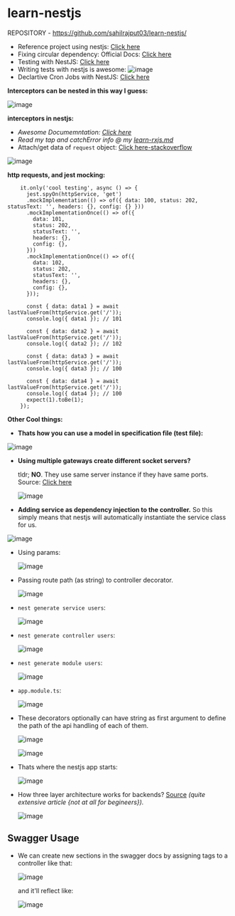 # learn-nestjs

REPOSITORY - https://github.com/sahilrajput03/learn-nestjs/

- Reference project using nestjs: [Click here](https://docs.nestjs.com/fundamentals/circular-dependency)
- Fixing circular dependency: Official Docs: [Click here](https://docs.nestjs.com/fundamentals/circular-dependency)
- Testing with NestJS: [Click here](https://docs.nestjs.com/fundamentals/testing)
- Writing tests with nestjs is awesome: ![image](https://user-images.githubusercontent.com/31458531/185789321-6399c11f-e652-49fd-bf98-7e7a7217fdc1.png)
- Declartive Cron Jobs with NestJS: [Click here](https://docs.nestjs.com/techniques/task-scheduling#declarative-cron-jobs)

**Interceptors can be nested in this way I guess:**

![image](https://user-images.githubusercontent.com/31458531/214608033-7b3aa0b8-508b-4429-9492-c2c7ddbf6259.png)

**interceptors in nestjs:**

- *Awesome Documemntation: [Click here](https://docs.nestjs.com/interceptors)*
- *Read my tap and catchError info @ my [learn-rxjs.md](https://github.com/sahilrajput03/sahilrajput03/blob/master/learn-rxjs.md)*
- Attach/get data of `request` object: [Click here-stackoverflow](https://stackoverflow.com/questions/67672251/nestjs-interceptor-append-data-to-incoming-request-header-or-body)

![image](https://user-images.githubusercontent.com/31458531/214398502-1777a7e9-8b39-4de0-8257-2a30886a0679.png)


**http requests, and jest mocking:**

```
    it.only('cool testing', async () => {
      jest.spyOn(httpService, 'get')
      .mockImplementation(() => of({ data: 100, status: 202, statusText: '', headers: {}, config: {} }))
      .mockImplementationOnce(() => of({
        data: 101,
        status: 202,
        statusText: '',
        headers: {},
        config: {},
      }))
      .mockImplementationOnce(() => of({
        data: 102,
        status: 202,
        statusText: '',
        headers: {},
        config: {},
      }));

      const { data: data1 } = await lastValueFrom(httpService.get('/'));
      console.log({ data1 }); // 101

      const { data: data2 } = await lastValueFrom(httpService.get('/'));
      console.log({ data2 }); // 102

      const { data: data3 } = await lastValueFrom(httpService.get('/'));
      console.log({ data3 }); // 100

      const { data: data4 } = await lastValueFrom(httpService.get('/'));
      console.log({ data4 }); // 100
      expect(1).toBe(1);
    });
```

**Other Cool things:**

- **Thats how you can use a model in specification file (test file):**

![image](https://user-images.githubusercontent.com/31458531/211314067-f5feadd3-8dec-439c-8000-231bda4aec5e.png)

- **Using multiple gateways create different socket servers?**

  tldr; **NO**. They use same server instance if they have same ports. Source: [Click here](https://stackoverflow.com/questions/53123523/nestjs-multiple-websocketgateway)

  ![image](https://user-images.githubusercontent.com/31458531/204883573-4d714721-8e8e-4d08-9510-1e52e556bbd8.png)


- **Adding service as dependency injection to the controller.** So this simply means that nestjs will automatically instantiate the service class for us.

![image](https://user-images.githubusercontent.com/31458531/185787421-76aa1b8d-1970-4a95-845c-f14bd800faf1.png)

- Using params:

  ![image](https://user-images.githubusercontent.com/31458531/185787176-9fda4ebe-6c26-4a5e-9031-b5f37259fc57.png)

- Passing route path (as string) to controller decorator. 

  ![image](https://user-images.githubusercontent.com/31458531/185787160-4ec386bc-3b3a-47fe-858c-38baf7cc6f7a.png)

- `nest generate service users`:

  ![image](https://user-images.githubusercontent.com/31458531/185787155-f357065a-aa88-44e2-b16e-0f07a49feae5.png)

- `nest generate controller users`:

  ![image](https://user-images.githubusercontent.com/31458531/185787152-77a0bcdb-8520-4939-8a06-d9ffd4aae169.png)

- `nest generate module users`:

  ![image](https://user-images.githubusercontent.com/31458531/185787148-03299c85-dd7b-45ca-aa5c-711a70608bdf.png)

- `app.module.ts`:

  ![image](https://user-images.githubusercontent.com/31458531/185787137-35d8d1b5-b3c8-40aa-ac44-92efc79d2ea0.png)

- These decorators optionally can have string as first argument to define the path of the api handling of each of them.

  ![image](https://user-images.githubusercontent.com/31458531/185788962-8b4bad04-78e2-4f23-9c1c-16389498f8d7.png)

  ![image](https://user-images.githubusercontent.com/31458531/185788968-eec6bfae-2d0e-4d0a-a6ce-b75273b1be7e.png)


- Thats where the nestjs app starts:

  ![image](https://user-images.githubusercontent.com/31458531/185788213-f7de6a1b-5783-449c-bcb4-7fb65e7688dc.png)

- How three layer architecture works for backends? [Source](https://dev.to/santypk4/bulletproof-node-js-project-architecture-4epf) *(quite extensive article {not at all for begineers}).*

  ![image](https://user-images.githubusercontent.com/31458531/185788741-0137266c-1558-4beb-b8f5-4599237ae6cc.png)


## Swagger Usage

- We can create new sections in the swagger docs by assigning tags to a controller like that:

  ![image](https://user-images.githubusercontent.com/31458531/185791435-8201d36f-f3cc-420e-9574-9ecda74f0f9d.png)

  and it'll reflect like:

  ![image](https://user-images.githubusercontent.com/31458531/185791444-159f579a-802f-4b01-8ffd-b1cd255b5073.png)
